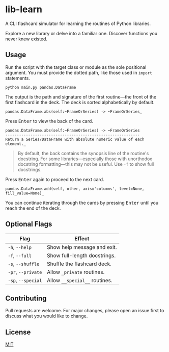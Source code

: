 # lib-learn

A CLI flashcard simulator for learning the routines of Python libraries.

Explore a new library or delve into a familiar one. Discover functions you never knew existed.

## Usage
Run the script with the target class or module as the sole positional argument. You must provide the dotted path, like those used in `import` statements.

```shell
python main.py pandas.DataFrame
```

The output is the path and signature of the first routine&mdash;the front of the first flashcard in the deck. The deck is sorted alphabetically by default.

```
pandas.DataFrame.abs(self:~FrameOrSeries) -> ~FrameOrSeries_
```

Press <kbd>Enter</kbd> to view the back of the card.

```
pandas.DataFrame.abs(self:~FrameOrSeries) -> ~FrameOrSeries
-----------------------------------------------------------
Return a Series/DataFrame with absolute numeric value of each element._
```

>By default, the back contains the synopsis line of the routine's docstring. For some libraries&mdash;especially those with unorthodox docstring formatting&mdash;this may not be useful. Use `-f` to show full docstrings.

Press <kbd>Enter</kbd> again to proceed to the next card.

```
pandas.DataFrame.add(self, other, axis='columns', level=None, fill_value=None)_
```

You can continue iterating through the cards by pressing <kbd>Enter</kbd> until you reach the end of the deck.

## Optional Flags

|        Flag         |             Effect             |
| ------------------- | ------------------------------ |
| `-h`, `--help`      | Show help message and exit.    |
| `-f`, `--full`      | Show full-length docstrings.   |
| `-s`, `--shuffle`   | Shuffle the flashcard deck.    |
| `-pr`, `--private`  | Allow `_private` routines.     |
| `-sp`, `--special`  | Allow `__special__` routines.  |

## Contributing
Pull requests are welcome. For major changes, please open an issue first to discuss what you would like to change.

## License
[MIT](https://choosealicense.com/licenses/mit/)
